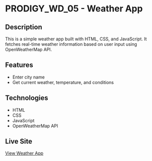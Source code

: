 # PRODIGY_WD_05 - Weather App

## Description
This is a simple weather app built with HTML, CSS, and JavaScript. It fetches real-time weather information based on user input using OpenWeatherMap API.

## Features
- Enter city name
- Get current weather, temperature, and conditions

## Technologies
- HTML
- CSS
- JavaScript
- OpenWeatherMap API

## Live Site
[View Weather App](https://your-krishnakanta-biswal.github.io/PRODIGY_WD_05/)
